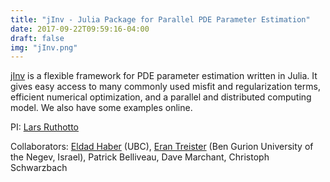 ```yaml
---
title: "jInv - Julia Package for Parallel PDE Parameter Estimation"
date: 2017-09-22T09:59:16-04:00
draft: false
img: "jInv.png"
---
```


[jInv](https://github.com/JuliaInv/jInv.jl) is a flexible framework for PDE parameter estimation written in Julia. It gives easy access to many commonly used misfit and regularization terms, efficient numerical optimization, and a parallel and distributed computing model. We also have some examples online.

PI: [Lars Ruthotto](http://www.mathcs.emory.edu/~lruthot)

Collaborators: [Eldad Haber](https://sites.google.com/site/ehaberubc/home) (UBC), [Eran Treister](https://www.cs.bgu.ac.il/~erant/) (Ben Gurion University of the Negev, Israel), Patrick Belliveau, Dave Marchant, Christoph Schwarzbach